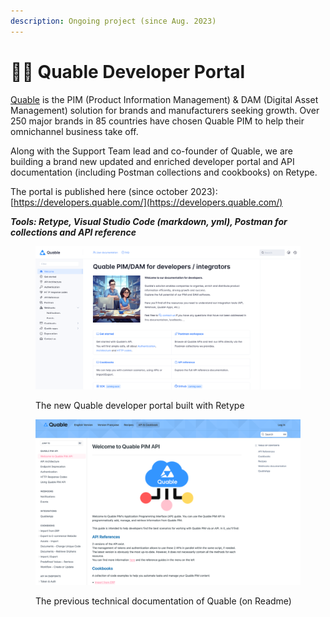 ```yaml
---
description: Ongoing project (since Aug. 2023)
---
```


# 👩‍💻 Quable Developer Portal

[Quable](https://www.quable.com/) is the PIM (Product Information Management) & DAM (Digital Asset Management) solution for brands and manufacturers seeking growth. Over 250 major brands in 85 countries have chosen Quable PIM to help their omnichannel business take off.

Along with the Support Team lead and co-founder of Quable, we are building a brand new updated and enriched developer portal and API documentation (including Postman collections and cookbooks) on Retype.

The portal is published here (since october 2023): [https://developers.quable.com/](https://developers.quable.com/)

_**Tools: Retype, Visual Studio Code (markdown, yml), Postman for collections and API reference**_

<figure><img src="../.gitbook/assets/image (7).png" alt=""><figcaption><p>The new Quable developer portal built with Retype</p></figcaption></figure>

<figure><img src="../.gitbook/assets/image (2) (1) (1).png" alt=""><figcaption><p>The previous technical documentation of Quable (on Readme)</p></figcaption></figure>

